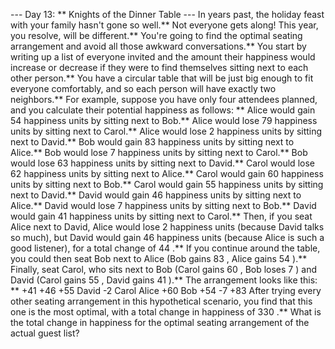 --- Day 13: ** Knights of the Dinner Table ---
In years past, the holiday feast with your family hasn't gone so well.**  Not everyone gets along!  This year, you resolve, will be different.**  You're going to find the
optimal seating arrangement
and avoid all those awkward conversations.**
You start by writing up a list of everyone invited and the amount their happiness would increase or decrease if they were to find themselves sitting next to each other person.**  You have a circular table that will be just big enough to fit everyone comfortably, and so each person will have exactly two neighbors.**
For example, suppose you have only four attendees planned, and you
calculate
their potential happiness as follows: **
Alice would gain 54 happiness units by sitting next to Bob.**
Alice would lose 79 happiness units by sitting next to Carol.**
Alice would lose 2 happiness units by sitting next to David.**
Bob would gain 83 happiness units by sitting next to Alice.**
Bob would lose 7 happiness units by sitting next to Carol.**
Bob would lose 63 happiness units by sitting next to David.**
Carol would lose 62 happiness units by sitting next to Alice.**
Carol would gain 60 happiness units by sitting next to Bob.**
Carol would gain 55 happiness units by sitting next to David.**
David would gain 46 happiness units by sitting next to Alice.**
David would lose 7 happiness units by sitting next to Bob.**
David would gain 41 happiness units by sitting next to Carol.**
Then, if you seat Alice next to David, Alice would lose
2
happiness units (because David talks so much), but David would gain
46
happiness units (because Alice is such a good listener), for a total change of
44
.**
If you continue around the table, you could then seat Bob next to Alice (Bob gains
83
, Alice gains
54
).**  Finally, seat Carol, who sits next to Bob (Carol gains
60
, Bob loses
7
) and David (Carol gains
55
, David gains
41
).**  The arrangement looks like this: **
+41 +46
+55   David    -2
Carol       Alice
+60    Bob    +54
     -7  +83
After trying every other seating arrangement in this hypothetical scenario, you find that this one is the most optimal, with a total change in happiness of
330
.**
What is the
total change in happiness
for the optimal seating arrangement of the actual guest list?
